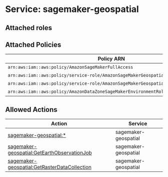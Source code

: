 # Service: sagemaker-geospatial

## Attached roles

## Attached Policies

| Policy ARN | Policy Name |
|------------|-------------|
| `arn:aws:iam::aws:policy/AmazonSageMakerFullAccess` | [AmazonSageMakerFullAccess](../policies.md#amazonsagemakerfullaccess) |
| `arn:aws:iam::aws:policy/service-role/AmazonSageMakerGeospatialFullAccess` | [AmazonSageMakerGeospatialFullAccess](../policies.md#amazonsagemakergeospatialfullaccess) |
| `arn:aws:iam::aws:policy/service-role/AmazonSageMakerGeospatialExecutionRole` | [AmazonSageMakerGeospatialExecutionRole](../policies.md#amazonsagemakergeospatialexecutionrole) |
| `arn:aws:iam::aws:policy/AmazonDataZoneSageMakerEnvironmentRolePermissionsBoundary` | [AmazonDataZoneSageMakerEnvironmentRolePermissionsBoundary](../policies.md#amazondatazonesagemakerenvironmentrolepermissionsboundary) |

## Allowed Actions

| Action | Service |
|--------|---------|
| [sagemaker-geospatial:*](../actions.md#sagemaker-geospatial:all) | sagemaker-geospatial |
| [sagemaker-geospatial:GetEarthObservationJob](../actions.md#sagemaker-geospatial:getearthobservationjob) | sagemaker-geospatial |
| [sagemaker-geospatial:GetRasterDataCollection](../actions.md#sagemaker-geospatial:getrasterdatacollection) | sagemaker-geospatial |